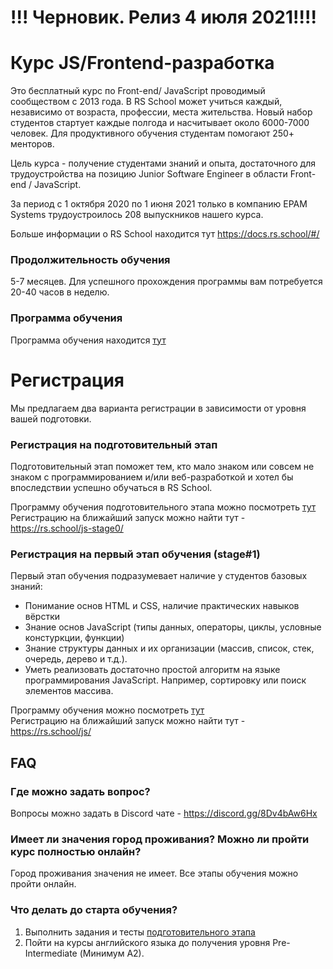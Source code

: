 # !!! Черновик. Релиз 4 июля 2021!!!!

# Курс JS/Frontend-разработка
Это бесплатный курс по Front-end/ JavaScript проводимый сообществом с 2013 года. В RS School может учиться каждый, независимо от возраста, профессии, места жительства. Новый набор студентов стартует каждые полгода и насчитывает около 6000-7000 человек. Для продуктивного обучения студентам помогают 250+ менторов.  

Цель курса - получение студентами знаний и опыта, достаточного для трудоустройства на позицию Junior Software Engineer в области Front-end / JavaScript.

За период с 1 октября 2020 по 1 июня 2021 только в компанию EPAM Systems трудоустроилось 208 выпускников нашего курса. 

Больше информации о RS School находится тут https://docs.rs.school/#/

### Продолжительность обучения
5-7 месяцев. Для успешного прохождения программы вам потребуется 20-40 часов в неделю.

### Программа обучения
Программа обучения находится [тут](roadmap.md)

# Регистрация 
Мы предлагаем два варианта регистрации в зависимости от уровня вашей подготовки.

### Регистрация на подготовительный этап
Подготовительный этап поможет тем, кто мало знаком или совсем не знаком с программированием и/или веб-разработкой и хотел бы впоследствии успешно обучаться в RS School.

Программу обучения подготовительного этапа можно посмотреть [тут](stage0/)  
Регистрацию на ближайший запуск можно найти тут - https://rs.school/js-stage0/

### Регистрация на первый этап обучения (stage#1)
Первый этап обучения подразумевает наличие у студентов базовых знаний:
- Понимание основ HTML и CSS, наличие практических навыков вёрстки
- Знание основ JavaScript (типы данных, операторы, циклы, условные констуркции, функции)
- Знание структуры данных и их организации (массив, список, стек, очередь, дерево и т.д.). 
- Уметь реализовать достаточно простой алгоритм на языке программирования JavaScript. Например, сортировку или поиск элементов массива.

Программу обучения можно посмотреть [тут](roadmap.md)  
Регистрацию на ближайший запуск можно найти тут - https://rs.school/js/

## FAQ
### Где можно задать вопрос?
Вопросы можно задать в Discord чате - https://discord.gg/8Dv4bAw6Hx

### Имеет ли значения город проживания? Можно ли пройти курс полностью онлайн?
Город проживания значения не имеет. Все этапы обучения можно пройти онлайн.

### Что делать до старта обучения? 
1. Выполнить задания и тесты [подготовительного этапа](stage0/)
2. Пойти на курсы английского языка до получения уровня Pre-Intermediate (Минимум A2).
   
